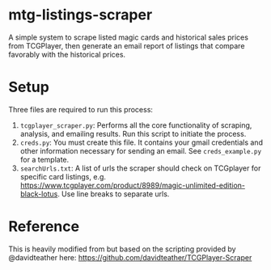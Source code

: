# mtg-listings-scraper
A simple system to scrape listed magic cards and historical sales prices from TCGPlayer, then generate an email report of listings that compare favorably with the historical prices.

# Setup 
Three files are required to run this process:
1. `tcgplayer_scraper.py`: Performs all the core functionality of scraping, analysis, and emailing results. Run this script to initiate the process.
2. `creds.py`: You must create this file. It contains your gmail credentials and other information necessary for sending an email. See `creds_example.py` for a template. 
4. `searchUrls.txt`: A list of urls the scraper should check on TCGplayer for specific card listings, e.g. https://www.tcgplayer.com/product/8989/magic-unlimited-edition-black-lotus. Use line breaks to separate urls. 

# Reference
This is heavily modified from but based on the scripting provided by @davidteather here: https://github.com/davidteather/TCGPlayer-Scraper
